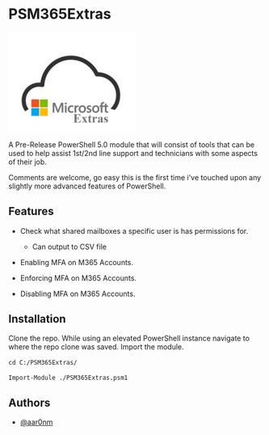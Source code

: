 
# PSM365Extras
<img src="./PSM365Extras/icon.png" width="50%" height="50%">

A Pre-Release PowerShell 5.0 module that will consist of tools that can be used to help assist 1st/2nd line support and technicians with some aspects of their job.

Comments are welcome, go easy this is the first time i've touched upon any slightly more advanced features of PowerShell.

## Features

* Check what shared mailboxes a specific user is has permissions for.
    - Can output to CSV file 
    
* Enabling MFA on M365 Accounts.

* Enforcing MFA on M365 Accounts.

* Disabling MFA on M365 Accounts.

## Installation

Clone the repo. 
While using an elevated PowerShell instance navigate to where the repo clone was saved.
Import the module.

```
cd C:/PSM365Extras/
```
```
Import-Module ./PSM365Extras.psm1
```




    
## Authors

- [@aar0nm](https://www.github.com/aar0nm)


